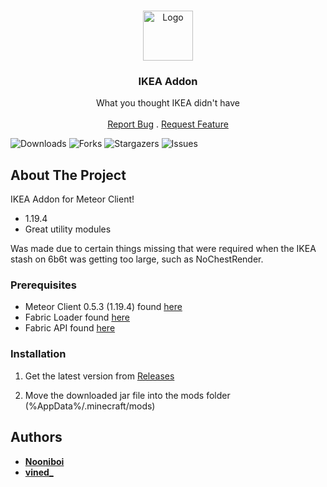 <br/>
<p align="center">
  <a href="https://github.com/Nooniboi/Public-Ikea">
    <img src="https://cdn.discordapp.com/attachments/1062488528862314607/1142871904198332476/ikea.png" alt="Logo" width="80" height="80">
  </a>

  <h3 align="center">IKEA Addon</h3>

  <p align="center">
    What you thought IKEA didn't have
    <br/>
    <br/>
    <a href="https://github.com/Nooniboi/Public-Ikea/issues">Report Bug</a>
    .
    <a href="https://github.com/Nooniboi/Public-Ikea/issues">Request Feature</a>
  </p>
</p>

![Downloads](https://img.shields.io/github/downloads/Nooniboi/Public-Ikea/total) ![Forks](https://img.shields.io/github/forks/Nooniboi/Public-Ikea?style=social) ![Stargazers](https://img.shields.io/github/stars/Nooniboi/Public-Ikea?style=social) ![Issues](https://img.shields.io/github/issues/Nooniboi/Public-Ikea) 

## About The Project

IKEA Addon for Meteor Client!

* 1.19.4
* Great utility modules

Was made due to certain things missing that were required when the IKEA stash on 6b6t was getting too large, such as NoChestRender.


### Prerequisites

* Meteor Client 0.5.3 (1.19.4) found [here](https://meteorclient.com)
* Fabric Loader found [here](https://fabricmc.net/use/installer/)
* Fabric API found [here](https://legacy.curseforge.com/minecraft/mc-mods/fabric-api)


### Installation

1. Get the latest version from [Releases](https://github.com/Nooniboi/Public-Ikea/releases)

2. Move the downloaded jar file into the mods folder (%AppData%/.minecraft/mods)


## Authors

* [**Nooniboi**](https://github.com/Nooniboi)
* [**vined_**](https://github.com/vined-underscore)
